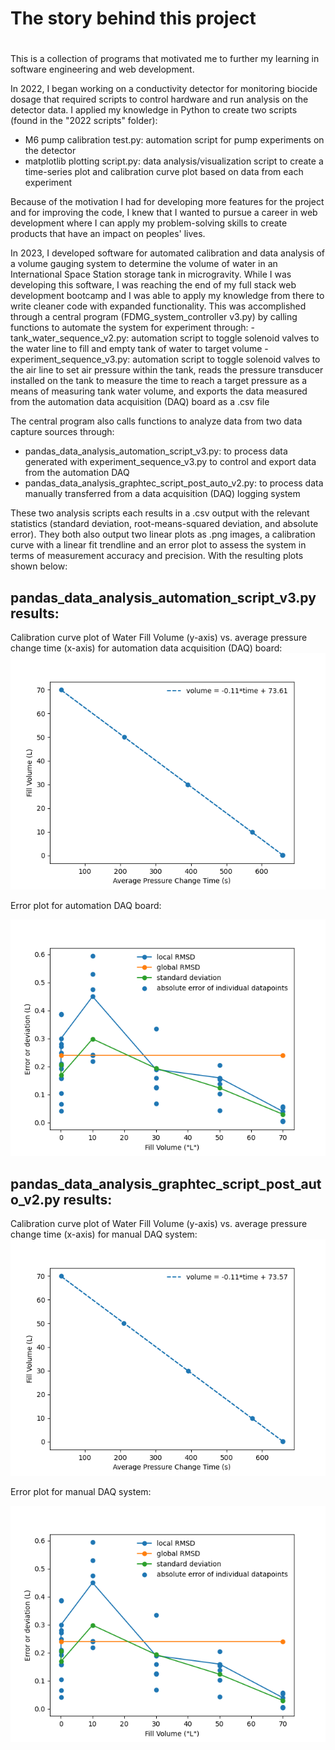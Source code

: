 # The story behind this project<h1>
This is a collection of programs that motivated me to further my learning in software engineering and web development.

In 2022, I began working on a conductivity detector for monitoring biocide dosage that required scripts to control hardware and run analysis on the detector data. I applied my knowledge in Python to create two scripts (found in the "2022 scripts" folder):

  - M6 pump calibration test.py: automation script for pump experiments on the detector
  - matplotlib plotting script.py: data analysis/visualization script to create a time-series plot and calibration curve plot based on data from each experiment

Because of the motivation I had for developing more features for the project and for improving the code, I knew that I wanted to pursue a career in web development where I can apply my problem-solving skills to create products that have an impact on peoples' lives.

In 2023, I developed software for automated calibration and data analysis of a volume gauging system to determine the volume of water in an International Space Station storage tank in microgravity. While I was developing this software, I was reaching the end of my full stack web development bootcamp and I was able to apply my knowledge from there to write cleaner code with expanded functionality. This was accomplished through a central program (FDMG_system_controller v3.py) by calling functions to automate the system for experiment through:
    - tank_water_sequence_v2.py: automation script to toggle solenoid valves to the water line to fill and empty tank of water to target volume
    - experiment_sequence_v3.py: automation script to toggle solenoid valves to the air line to set air pressure within the tank, reads the pressure transducer installed on the tank to measure the time to reach a target pressure as a means of measuring tank water volume, and exports the data measured from the automation data acquisition (DAQ) board as a .csv file

The central program also calls functions to analyze data from two data capture sources through:

  - pandas_data_analysis_automation_script_v3.py: to process data generated with experiment_sequence_v3.py to control and export data from the automation DAQ
  - pandas_data_analysis_graphtec_script_post_auto_v2.py: to process data manually transferred from a data acquisition (DAQ) logging system

These two analysis scripts each results in a .csv output with the relevant statistics (standard deviation, root-means-squared deviation, and absolute error). They both also output two linear plots as .png images, a calibration curve with a linear fit trendline and an error plot to assess the system in terms of measurement accuracy and precision. With the resulting plots shown below:

## pandas_data_analysis_automation_script_v3.py results:
Calibration curve plot of Water Fill Volume (y-axis) vs. average pressure change time (x-axis) for automation data acquisition (DAQ) board:
<img src="https://github.com/jpabdou/NASA-lab-automation-and-data-analysis/blob/main/images/vent%20expt%20choked%20flow%20high%20pressure%2003-27-23%20USB-TEMP-AI%20calib%20curve%20experiment%231.png" alt="calibration curve plot from USB-TEMP-AI results" />

Error plot for automation DAQ board:

<img src="https://github.com/jpabdou/NASA-lab-automation-and-data-analysis/blob/main/images/vent%20expt%20choked%20flow%20high%20pressure%2003-27-23%20USB-TEMP-AI%20error%20plot%20experiment%231.png" alt="error plot from USB-TEMP-AI results" />

## pandas_data_analysis_graphtec_script_post_auto_v2.py results:
Calibration curve plot of Water Fill Volume (y-axis) vs. average pressure change time (x-axis) for manual DAQ system:
<img src="https://github.com/jpabdou/NASA-lab-automation-and-data-analysis/blob/main/images/vent%20expt%20choked%20flow%20high%20pressure%2003-27-23%20Graphtec%20calib%20curve%20experiment%231.png" alt="calibration curve plot from Graphtec results" />

Error plot for manual DAQ system:

<img src="https://github.com/jpabdou/NASA-lab-automation-and-data-analysis/blob/main/images/vent%20expt%20choked%20flow%20high%20pressure%2003-27-23%20USB-TEMP-AI%20error%20plot%20experiment%231.png" alt="error plot from Graphtec results" />
